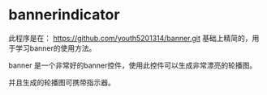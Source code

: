 # bannerindicator

此程序是在：
https://github.com/youth5201314/banner.git
基础上精简的，用于学习banner的使用方法。


banner 是一个非常好的banner控件，使用此控件可以生成非常漂亮的轮播图。

并且生成的轮播图可携带指示器。